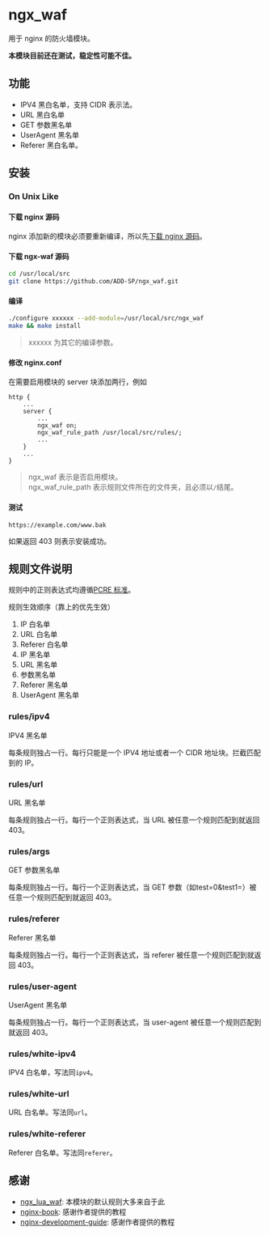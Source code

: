 # ngx_waf

用于 nginx 的防火墙模块。

**本模块目前还在测试，稳定性可能不佳。**

## 功能

+ IPV4 黑白名单，支持 CIDR 表示法。
+ URL 黑白名单
+ GET 参数黑名单
+ UserAgent 黑名单
+ Referer 黑白名单。

## 安装

### On Unix Like

#### 下载 nginx 源码

nginx 添加新的模块必须要重新编译，所以先[下载 nginx 源码](http://nginx.org/en/download.html)。

#### 下载 ngx-waf 源码

```bash
cd /usr/local/src
git clone https://github.com/ADD-SP/ngx_waf.git
```

#### 编译

```bash
./configure xxxxxx --add-module=/usr/local/src/ngx_waf
make && make install
```
> xxxxxx 为其它的编译参数。

#### 修改 nginx.conf

在需要启用模块的 server 块添加两行，例如

```text
http {
    ...
    server {
        ...
        ngx_waf on;
        ngx_waf_rule_path /usr/local/src/rules/;
        ...
    }
    ...
}

```

> ngx_waf 表示是否启用模块。<br>
> ngx_waf_rule_path 表示规则文件所在的文件夹，且必须以`/`结尾。

#### 测试

```text
https://example.com/www.bak
```

如果返回 403 则表示安装成功。

## 规则文件说明

规则中的正则表达式均遵循[PCRE 标准](http://www.pcre.org/current/doc/html/pcre2syntax.html)。

规则生效顺序（靠上的优先生效）

1. IP 白名单
2. URL 白名单
3. Referer 白名单
4. IP 黑名单
5. URL 黑名单
6. 参数黑名单
7. Referer 黑名单
8. UserAgent 黑名单

### rules/ipv4

IPV4 黑名单

每条规则独占一行。每行只能是一个 IPV4 地址或者一个 CIDR 地址块。拦截匹配到的 IP。

### rules/url

URL 黑名单

每条规则独占一行。每行一个正则表达式，当 URL 被任意一个规则匹配到就返回 403。

### rules/args

GET 参数黑名单

每条规则独占一行。每行一个正则表达式，当 GET 参数（如test=0&test1=）被任意一个规则匹配到就返回 403。

### rules/referer

Referer 黑名单

每条规则独占一行。每行一个正则表达式，当 referer 被任意一个规则匹配到就返回 403。

### rules/user-agent

UserAgent 黑名单

每条规则独占一行。每行一个正则表达式，当 user-agent 被任意一个规则匹配到就返回 403。

### rules/white-ipv4

IPV4 白名单，写法同`ipv4`。

### rules/white-url

URL 白名单。写法同`url`。

### rules/white-referer

Referer 白名单。写法同`referer`。

## 感谢

+ [ngx_lua_waf](https://github.com/loveshell/ngx_lua_waf): 本模块的默认规则大多来自于此
+ [nginx-book](https://github.com/taobao/nginx-book): 感谢作者提供的教程
+ [nginx-development-guide](https://github.com/baishancloud/nginx-development-guide): 感谢作者提供的教程
